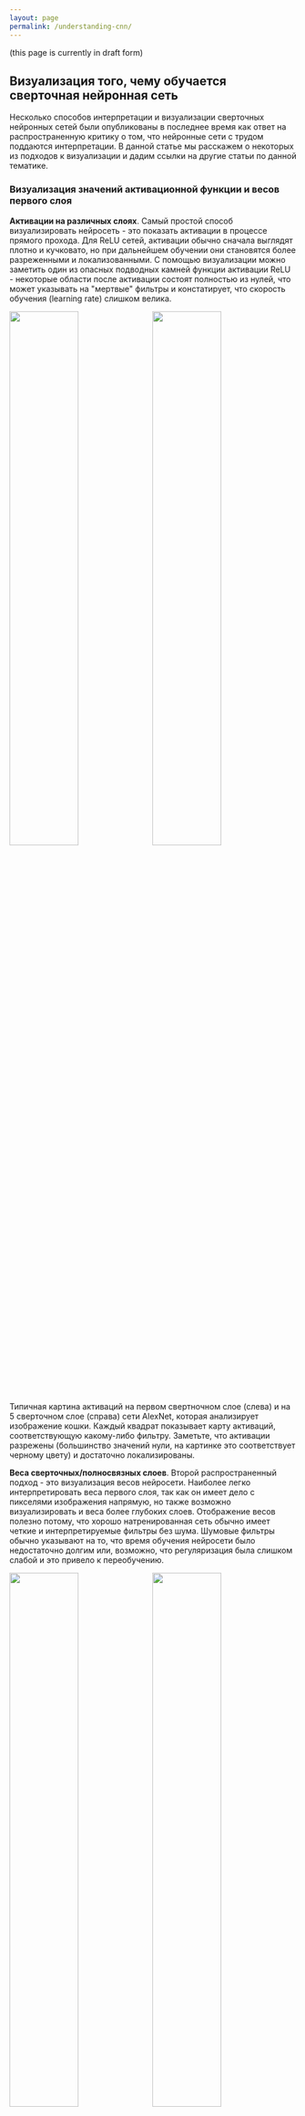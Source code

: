 ```yaml
---
layout: page
permalink: /understanding-cnn/
---
```


<a name='vis'></a>

(this page is currently in draft form)

## Визуализация того, чему обучается сверточная нейронная сеть

Несколько способов интерпретации и визуализации сверточных нейронных сетей были опубликованы в последнее время как ответ на распространенную критику о том, что нейронные сети с трудом поддаются интерпретации. В данной статье мы расскажем о некоторых из подходов к визуализации и дадим ссылки на другие статьи по данной тематике.

### Визуализация значений активационной функции и весов первого слоя

**Активации на различных слоях**. Самый простой способ визуализировать нейросеть - это показать активации в процессе прямого прохода. Для ReLU сетей, активации обычно сначала выглядят плотно и кучковато, но при дальнейшем обучении они становятся более разреженными и локализованными. С помощью визуализации можно заметить один из опасных подводных камней функции активации ReLU - некоторые области после активации состоят полностью из нулей, что может указывать на "мертвые" фильтры и констатирует, что скорость обучения (learning rate) слишком велика.

<div class="fig figcenter fighighlight">
  <img src="/assets/cnnvis/act1.jpeg" width="49%">
  <img src="/assets/cnnvis/act2.jpeg" width="49%">
  <div class="figcaption">
    Типичная картина активаций на первом свертночном слое (слева) и на 5 сверточном слое (справа) сети AlexNet, которая анализирует изображение кошки. Каждый квадрат показывает карту активаций, соответствующую какому-либо фильтру. Заметьте, что активации разрежены (большинство значений нули, на картинке это соответствует черному цвету) и достаточно локализированы.
  </div>
</div>

**Веса сверточных/полносвязных слоев**. Второй распространенный подход - это визуализация весов нейросети. Наиболее легко интерпретировать веса первого слоя, так как он имеет дело с пикселями изображения напрямую, но также возможно визуализировать и веса более глубоких слоев. Отображение весов полезно потому, что хорошо натренированная сеть обычно имеет четкие и интерпретируемые фильтры без шума. Шумовые фильтры обычно указывают на то, что время обучения нейросети было недостаточно долгим или, возможно, что регуляризация была слишком слабой и это привело к переобучению.

<div class="fig figcenter fighighlight">
  <img src="/assets/cnnvis/filt1.jpeg" width="49%">
  <img src="/assets/cnnvis/filt2.jpeg" width="49%">
  <div class="figcaption">
    Типичное изображение фильтров первого сверточного слоя (слева) и второго сверточного слоя (справа) в полностью обученной сети AlexNet. Заметьте, что веса первого уровня выглядят четко и гладко, указывая на то, что обучение нейронной сети сошлось к довольно оптимальному решению. Цветные и черно-белые признаки кластеризованы, потому что AlexNet содержить два отдельных потока обработки изображения и очевидное следствие данной архитектуры, что один поток учится выделять частовстречаемые черно-белые признаки, а второй поток выучивает редковстречающиеся цветные признаки. Веса второго сверточного слоя не совсем интерпретируемы, но очевидно, что изображения являются четкими и гладкими, без шума. 
  </div>
</div>

### Retrieving images that maximally activate a neuron

Another visualization technique is to take a large dataset of images, feed them through the network and keep track of which images maximally activate some neuron. We can then visualize the images to get an understanding of what the neuron is looking for in its receptive field. One such visualization (among others) is shown in [Rich feature hierarchies for accurate object detection and semantic segmentation](http://arxiv.org/abs/1311.2524) by Ross Girshick et al.:

<div class="fig figcenter fighighlight">
  <img src="/assets/cnnvis/pool5max.jpeg" width="100%">
  <div class="figcaption">
    Maximally activating images for some POOL5 (5th pool layer) neurons of an AlexNet. The activation values and the receptive field of the particular neuron are shown in white. (In particular, note that the POOL5 neurons are a function of a relatively large portion of the input image!) It can be seen that some neurons are responsive to upper bodies, text, or specular highlights.
  </div>
</div>

One problem with this approach is that ReLU neurons do not necessarily have any semantic meaning by themselves. Rather, it is more appropriate to think of multiple ReLU neurons as the basis vectors of some space that represents in image patches. In other words, the visualization is showing the patches at the edge of the cloud of representations, along the (arbitrary) axes that correspond to the filter weights. This can also be seen by the fact that neurons in a ConvNet operate linearly over the input space, so any arbitrary rotation of that space is a no-op. This point was further argued in [Intriguing properties of neural networks](http://arxiv.org/abs/1312.6199) by Szegedy et al., where they perform a similar visualization along arbitrary directions in the representation space.

### Embedding the codes with t-SNE 

ConvNets can be interpreted as gradually transforming the images into a representation in which the classes are separable by a linear classifier. We can get a rough idea about the topology of this space by embedding images into two dimensions so that their low-dimensional representation has approximately equal distances than their high-dimensional representation. There are many embedding methods that have been developed with the intuition of embedding high-dimensional vectors in a low-dimensional space while preserving the pairwise distances of the points. Among these, [t-SNE](http://lvdmaaten.github.io/tsne/) is one of the best-known methods that consistently produces visually-pleasing results.

To produce an embedding, we can take a set of images and use the ConvNet to extract the CNN codes (e.g. in AlexNet the 4096-dimensional vector right before the classifier, and crucially, including the ReLU non-linearity). We can then plug these into t-SNE and get 2-dimensional vector for each image. The corresponding images can them be visualized in a grid:

<div class="fig figcenter fighighlight">
  <img src="/assets/cnnvis/tsne.jpeg" width="100%">
  <div class="figcaption">
    t-SNE embedding of a set of images based on their CNN codes. Images that are nearby each other are also close in the CNN representation space, which implies that the CNN "sees" them as being very similar. Notice that the similarities are more often class-based and semantic rather than pixel and color-based. For more details on how this visualization was produced the associated code, and more related visualizations at different scales refer to <a href="http://cs.stanford.edu/people/karpathy/cnnembed/">t-SNE visualization of CNN codes</a>.
  </div>
</div>

### Occluding parts of the image

Suppose that a ConvNet classifies an image as a dog. How can we be certain that it's actually picking up on the dog in the image as opposed to some contextual cues from the background or some other miscellaneous object? One way of investigating which part of the image some classification prediction is coming from is by plotting the probability of the class of interest (e.g. dog class) as a function of the position of an occluder object. That is, we iterate over regions of the image, set a patch of the image to be all zero, and look at the probability of the class. We can visualize the probability as a 2-dimensional heat map. This approach has been used in Matthew Zeiler's [Visualizing and Understanding Convolutional Networks](http://arxiv.org/abs/1311.2901):

<div class="fig figcenter fighighlight">
  <img src="/assets/cnnvis/occlude.jpeg" width="100%">
  <div class="figcaption">
    Three input images (top). Notice that the occluder region is shown in grey. As we slide the occluder over the image we record the probability of the correct class and then visualize it as a heatmap (shown below each image). For instance, in the left-most image we see that the probability of Pomeranian plummets when the occluder covers the face of the dog, giving us some level of confidence that the dog's face is primarily responsible for the high classification score. Conversely, zeroing out other parts of the image is seen to have relatively negligible impact.
  </div>
</div>

### Visualizing the data gradient and friends

**Data Gradient**.

[Deep Inside Convolutional Networks: Visualising Image Classification Models and Saliency Maps](http://arxiv.org/abs/1312.6034)

**DeconvNet**.

[Visualizing and Understanding Convolutional Networks](http://arxiv.org/abs/1311.2901)

**Guided Backpropagation**.

[Striving for Simplicity: The All Convolutional Net](http://arxiv.org/abs/1412.6806)

### Reconstructing original images based on CNN Codes

[Understanding Deep Image Representations by Inverting Them](http://arxiv.org/abs/1412.0035)

### How much spatial information is preserved?

[Do ConvNets Learn Correspondence?](http://papers.nips.cc/paper/5420-do-convnets-learn-correspondence.pdf) (tldr: yes)

### Plotting performance as a function of image attributes

[ImageNet Large Scale Visual Recognition Challenge](http://arxiv.org/abs/1409.0575)

## Fooling ConvNets

[Explaining and Harnessing Adversarial Examples](http://arxiv.org/abs/1412.6572)

## Comparing ConvNets to Human labelers

[What I learned from competing against a ConvNet on ImageNet](http://karpathy.github.io/2014/09/02/what-i-learned-from-competing-against-a-convnet-on-imagenet/)
